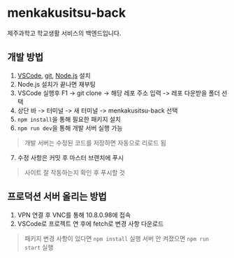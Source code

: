 # menkakusitsu-back

제주과학고 학교생활 서비스의 백엔드입니다.

## 개발 방법

1. [VSCode](https://code.visualstudio.com/download), [git](https://git-scm.com/downloads), [Node.js](https://nodejs.org/ko/) 설치
2. Node.js 설치가 끝나면 재부팅
3. VSCode 실행후 F1 -> git clone -> 해당 레포 주소 입력 -> 레포 다운받을 폴더 선택
4. 상단 바 -> 터미널 -> 새 터미널 -> menkakusitsu-back 선택
5. `npm install`을 통해 필요한 패키지 설치
6. `npm run dev`을 통해 개발 서버 실행 가능
> 개발 서버는 수정된 코드를 저장하면 자동으로 리로드 됨
7. 수정 사항은 커밋 후 마스터 브랜치에 푸시
> 사이트 잘 작동하는지 확인 후 푸시할 것

## 프로덕션 서버 올리는 방법

1. VPN 연결 후 VNC를 통해 10.8.0.98에 접속
2. VSCode로 프로젝트 연 후에 fetch로 변경 사항 다운로드
> 패키지 변경 사항이 있다면 `npm install` 실행
> 서버 안 켜졌으면 `npm run start` 실행
